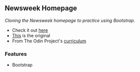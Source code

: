 ## Newsweek Homepage

_Cloning the Newsweek homepage to practice using Bootstrap._

* Check it out [here](https://pudu87.github.io/newsweek-homepage/)
* [This](https://www.newsweek.com/) is the original
* From The Odin Project's [curriculum](https://www.theodinproject.com/paths/full-stack-ruby-on-rails/courses/html-and-css/lessons/using-bootstrap)

### Features

* Bootstrap
